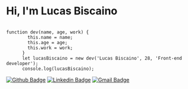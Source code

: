 # Hi, I'm Lucas Biscaino

```

function dev(name, age, work) {
        this.name = name;
        this.age = age;
        this.work = work;
      }
      let lucasBiscaino = new dev('Lucas Biscaino', 28, 'Front-end developer');
      console.log(lucasBiscaino);
```
</pre>

[![Github Badge](https://img.shields.io/badge/-Github-000?style=flat-square&logo=Github&logoColor=white&link=https://github.com/lbiscaino)](https://github.com/lbiscaino)
[![Linkedin Badge](https://img.shields.io/badge/-LinkedIn-blue?style=flat-square&logo=Linkedin&logoColor=white&link=https://www.linkedin.com/in/lucas-bisacino-alves-72145170/)](https://www.linkedin.com/in/lucas-bisacino-alves-72145170/)
[![Gmail Badge](https://img.shields.io/badge/-Gamil-red?style=flat-square&logo=Gmail&logoColor=white&link=luvasbiscaino@gmail.com)](https://www.linkedin.com/in/lucas-bisacino-alves-72145170/)

